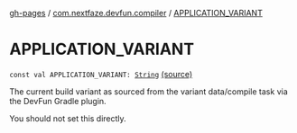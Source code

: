 [gh-pages](../index.md) / [com.nextfaze.devfun.compiler](index.md) / [APPLICATION_VARIANT](./-a-p-p-l-i-c-a-t-i-o-n_-v-a-r-i-a-n-t.md)

# APPLICATION_VARIANT

`const val APPLICATION_VARIANT: `[`String`](https://kotlinlang.org/api/latest/jvm/stdlib/kotlin/-string/index.html) [(source)](https://github.com/NextFaze/dev-fun/tree/master/devfun-compiler/src/main/java/com/nextfaze/devfun/compiler/Compiler.kt#L175)

The current build variant as sourced from the variant data/compile task via the DevFun Gradle plugin.

You should not set this directly.


